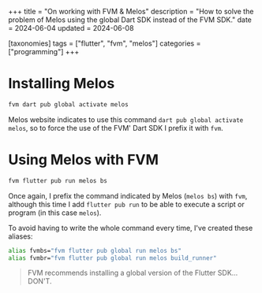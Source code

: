 +++
title = "On working with FVM & Melos"
description = "How to solve the problem of Melos using the global Dart SDK instead of the FVM SDK."
date = 2024-06-04
updated = 2024-06-08

[taxonomies]
tags = ["flutter", "fvm", "melos"]
categories = ["programming"]
+++

# Installing Melos

```sh
fvm dart pub global activate melos
```

Melos website indicates to use this command `dart pub global activate melos`, so to force the use of the FVM' Dart SDK I prefix it with `fvm`.

# Using Melos with FVM

```sh
fvm flutter pub run melos bs
```

Once again, I prefix the command indicated by Melos (`melos bs`) with `fvm`, although this time I add `flutter pub run` to be able to execute a script or program (in this case `melos`).

To avoid having to write the whole command every time, I've created these aliases:

```bash
alias fvmbs="fvm flutter pub global run melos bs"
alias fvmbr="fvm flutter pub global run melos build_runner"
```

> FVM recommends installing a global version of the Flutter SDK... DON'T.
